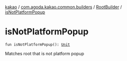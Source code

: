 [kakao](../../index.md) / [com.agoda.kakao.common.builders](../index.md) / [RootBuilder](index.md) / [isNotPlatformPopup](./is-not-platform-popup.md)

# isNotPlatformPopup

`fun isNotPlatformPopup(): `[`Unit`](https://kotlinlang.org/api/latest/jvm/stdlib/kotlin/-unit/index.html)

Matches root that is not platform popup

